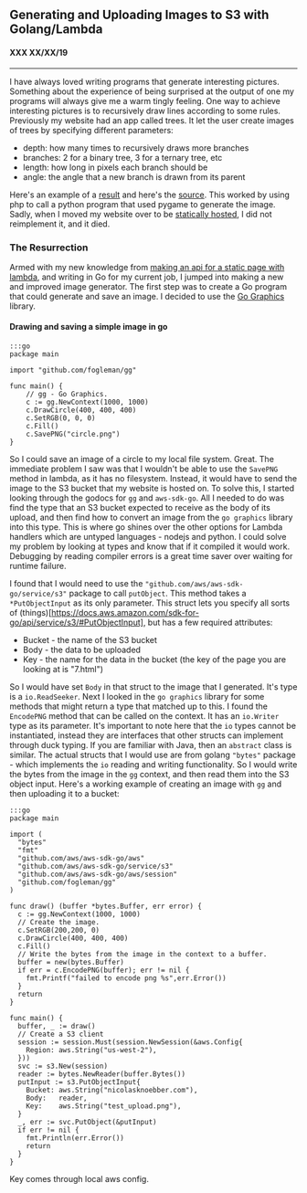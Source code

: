 ## Generating and Uploading Images to S3 with Golang/Lambda
#### XXX XX/XX/19

---

I have always loved writing programs that generate interesting pictures. Something about the
experience of being surprised at the output of one my programs will always give me a warm tingly
feeling. One way to achieve interesting pictures is to recursively draw lines according to some
rules. Previously my website had an app called trees. It let the user create images of trees by
specifying different parameters:

* depth: how many times to recursively draws more branches
* branches: 2 for a binary tree, 3 for a ternary tree, etc
* length: how long in pixels each branch should be
* angle: the angle that a new branch is drawn from its parent

Here's an example of a [result](../tree_d-4_b-5_l-200_a-25.png) and here's the [source](https://github.com/knoebber/personal-website/tree/e78e112376580580bbf8d36bf02cd71ccdcc9feb/trees).
This worked by using php to call a python program that used pygame to generate the image.
Sadly, when I moved my website over to be [statically hosted](5.html), I did not reimplement it,
and it died.

### The Resurrection

Armed with my new knowledge from [making an api for a static page with lambda](6.html), and writing
in Go for my current job, I jumped into making a new and improved image generator. The first step
was to create a Go program that could generate and save an image. I decided to use the [Go Graphics](https://github.com/fogleman/gg)
library.

#### Drawing and saving a simple image in go

    :::go
    package main

    import "github.com/fogleman/gg"

    func main() {
        // gg - Go Graphics.
        c := gg.NewContext(1000, 1000)
        c.DrawCircle(400, 400, 400)
        c.SetRGB(0, 0, 0)
        c.Fill()
        c.SavePNG("circle.png")
    }

So I could save an image of a circle to my local file system. Great. The immediate problem I saw
was that I wouldn't be able to use the `SavePNG` method in lambda, as it has no filesystem. Instead,
it would have to send the image to the S3 bucket that my website is hosted on. To solve this, I
started looking through the godocs for `gg` and `aws-sdk-go`. All I needed to do was find the type
that an S3 bucket expected to receive as the body of its upload, and then find how to convert an
image from the `go graphics` library into this type. This is where go shines over the other options
for Lambda  handlers which are untyped languages -  nodejs and python. I could solve my problem
by looking at types and know that if it compiled it would work. Debugging by reading compiler
errors is a great time saver over waiting for runtime failure.

I found that I would need to use the `"github.com/aws/aws-sdk-go/service/s3"` package to call
`putObject`. This method takes a `*PutObjectInput` as its only parameter. This struct lets you
specify all sorts of (things)[https://docs.aws.amazon.com/sdk-for-go/api/service/s3/#PutObjectInput],
but has a few required attributes:

* Bucket - the name of the S3 bucket
* Body - the data to be uploaded
* Key - the name for the data in the bucket (the key of the page you are looking at is "7.html")

So I would have set `Body` in that struct to the image that I generated. It's type is a
`io.ReadSeeker`. Next I looked in the `go graphics` library for some methods that might
return a type that matched up to this. I found the `EncodePNG` method that can be called on the
context. It has an `io.Writer` type as its parameter. It's important to note here that the 
`io` types cannot be instantiated, instead they are interfaces that
other structs can implement through duck typing. If you are familiar with Java, then an `abstract`
class is similar. The actual structs that I would use are from golang `"bytes"` package - which
implements the `io` reading and writing functionality. So I would write the bytes
from the image in the `gg`  context, and then read them into the S3 object input. Here's a working
example of creating an image with `gg` and then uploading it to a bucket:

    :::go
    package main

    import (
      "bytes"
      "fmt"
      "github.com/aws/aws-sdk-go/aws"
      "github.com/aws/aws-sdk-go/service/s3"
      "github.com/aws/aws-sdk-go/aws/session"
      "github.com/fogleman/gg"
    )

    func draw() (buffer *bytes.Buffer, err error) {
      c := gg.NewContext(1000, 1000)
      // Create the image.
      c.SetRGB(200,200, 0)
      c.DrawCircle(400, 400, 400)
      c.Fill()
      // Write the bytes from the image in the context to a buffer.
      buffer = new(bytes.Buffer)
      if err = c.EncodePNG(buffer); err != nil {
        fmt.Printf("failed to encode png %s",err.Error())
      }
      return
    }

    func main() {
      buffer, _ := draw()
      // Create a S3 client
      session := session.Must(session.NewSession(&aws.Config{
        Region: aws.String("us-west-2"),
      }))
      svc := s3.New(session)
      reader := bytes.NewReader(buffer.Bytes())
      putInput := s3.PutObjectInput{
        Bucket: aws.String("nicolasknoebber.com"),
        Body:   reader,
        Key:    aws.String("test_upload.png"),
      }
      _, err := svc.PutObject(&putInput)
      if err != nil {
        fmt.Println(err.Error())
        return
      }
    }

Key comes through local aws config.
